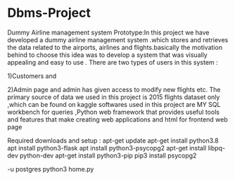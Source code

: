 # Dbms-Project
Dummy Airline management system Prototype:In this project we have developed a dummy airline management system .which stores and retrieves the data related to the airports, airlines and flights.basically the motivation behind to choose this idea was to develop a system that was visually appealing and easy to use . There are two types of users in this system :

1)Customers and 

2)Admin page and admin has given access to modify new flights etc. The primary source of data we used in this project is 2015 flights dataset only ,which can be found on kaggle softwares used in this project are MY SQL workbench for queries ,Python web framework that provides useful tools and features that make creating web applications and html for frontend web page

Required downloads and setup :
apt-get update
apt-get install python3.8
apt install python3-flask
apt install python3-psycopg2
apt-get install libpq-dev python-dev
apt-get install python3-pip
pip3 install psycopg2


-u postgres python3 home.py
